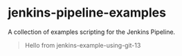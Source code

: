 # jenkins-pipeline-examples
A collection of examples scripting for the Jenkins Pipeline.
> Hello from jenkins-example-using-git-13
